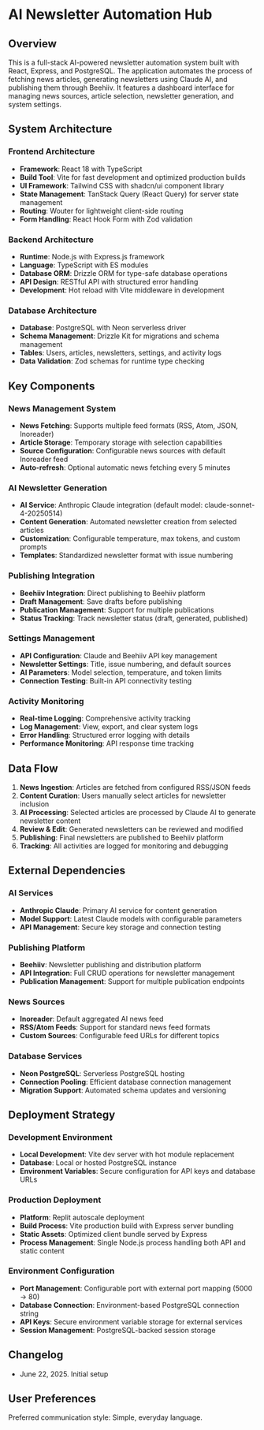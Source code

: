 # AI Newsletter Automation Hub

## Overview

This is a full-stack AI-powered newsletter automation system built with React, Express, and PostgreSQL. The application automates the process of fetching news articles, generating newsletters using Claude AI, and publishing them through Beehiiv. It features a dashboard interface for managing news sources, article selection, newsletter generation, and system settings.

## System Architecture

### Frontend Architecture
- **Framework**: React 18 with TypeScript
- **Build Tool**: Vite for fast development and optimized production builds
- **UI Framework**: Tailwind CSS with shadcn/ui component library
- **State Management**: TanStack Query (React Query) for server state management
- **Routing**: Wouter for lightweight client-side routing
- **Form Handling**: React Hook Form with Zod validation

### Backend Architecture
- **Runtime**: Node.js with Express.js framework
- **Language**: TypeScript with ES modules
- **Database ORM**: Drizzle ORM for type-safe database operations
- **API Design**: RESTful API with structured error handling
- **Development**: Hot reload with Vite middleware in development

### Database Architecture
- **Database**: PostgreSQL with Neon serverless driver
- **Schema Management**: Drizzle Kit for migrations and schema management
- **Tables**: Users, articles, newsletters, settings, and activity logs
- **Data Validation**: Zod schemas for runtime type checking

## Key Components

### News Management System
- **News Fetching**: Supports multiple feed formats (RSS, Atom, JSON, Inoreader)
- **Article Storage**: Temporary storage with selection capabilities
- **Source Configuration**: Configurable news sources with default Inoreader feed
- **Auto-refresh**: Optional automatic news fetching every 5 minutes

### AI Newsletter Generation
- **AI Service**: Anthropic Claude integration (default model: claude-sonnet-4-20250514)
- **Content Generation**: Automated newsletter creation from selected articles
- **Customization**: Configurable temperature, max tokens, and custom prompts
- **Templates**: Standardized newsletter format with issue numbering

### Publishing Integration
- **Beehiiv Integration**: Direct publishing to Beehiiv platform
- **Draft Management**: Save drafts before publishing
- **Publication Management**: Support for multiple publications
- **Status Tracking**: Track newsletter status (draft, generated, published)

### Settings Management
- **API Configuration**: Claude and Beehiiv API key management
- **Newsletter Settings**: Title, issue numbering, and default sources
- **AI Parameters**: Model selection, temperature, and token limits
- **Connection Testing**: Built-in API connectivity testing

### Activity Monitoring
- **Real-time Logging**: Comprehensive activity tracking
- **Log Management**: View, export, and clear system logs
- **Error Handling**: Structured error logging with details
- **Performance Monitoring**: API response time tracking

## Data Flow

1. **News Ingestion**: Articles are fetched from configured RSS/JSON feeds
2. **Content Curation**: Users manually select articles for newsletter inclusion
3. **AI Processing**: Selected articles are processed by Claude AI to generate newsletter content
4. **Review & Edit**: Generated newsletters can be reviewed and modified
5. **Publishing**: Final newsletters are published to Beehiiv platform
6. **Tracking**: All activities are logged for monitoring and debugging

## External Dependencies

### AI Services
- **Anthropic Claude**: Primary AI service for content generation
- **Model Support**: Latest Claude models with configurable parameters
- **API Management**: Secure key storage and connection testing

### Publishing Platform
- **Beehiiv**: Newsletter publishing and distribution platform
- **API Integration**: Full CRUD operations for newsletter management
- **Publication Management**: Support for multiple publication endpoints

### News Sources
- **Inoreader**: Default aggregated AI news feed
- **RSS/Atom Feeds**: Support for standard news feed formats
- **Custom Sources**: Configurable feed URLs for different topics

### Database Services
- **Neon PostgreSQL**: Serverless PostgreSQL hosting
- **Connection Pooling**: Efficient database connection management
- **Migration Support**: Automated schema updates and versioning

## Deployment Strategy

### Development Environment
- **Local Development**: Vite dev server with hot module replacement
- **Database**: Local or hosted PostgreSQL instance
- **Environment Variables**: Secure configuration for API keys and database URLs

### Production Deployment
- **Platform**: Replit autoscale deployment
- **Build Process**: Vite production build with Express server bundling
- **Static Assets**: Optimized client bundle served by Express
- **Process Management**: Single Node.js process handling both API and static content

### Environment Configuration
- **Port Management**: Configurable port with external port mapping (5000 → 80)
- **Database Connection**: Environment-based PostgreSQL connection string
- **API Keys**: Secure environment variable storage for external services
- **Session Management**: PostgreSQL-backed session storage

## Changelog
- June 22, 2025. Initial setup

## User Preferences

Preferred communication style: Simple, everyday language.